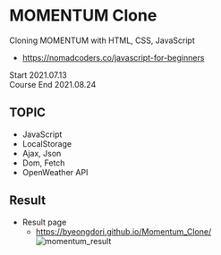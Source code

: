 # MOMENTUM Clone

Cloning MOMENTUM with HTML, CSS, JavaScript
- https://nomadcoders.co/javascript-for-beginners

Start 2021.07.13  
Course End 2021.08.24

## TOPIC
- JavaScript
- LocalStorage
- Ajax, Json
- Dom, Fetch
- OpenWeather API

## Result
- Result page
  - https://byeongdori.github.io/Momentum_Clone/  
![momentum_result](https://user-images.githubusercontent.com/33740149/149489377-57c07de8-698a-4930-a8fc-a778bd0c3d93.png)
